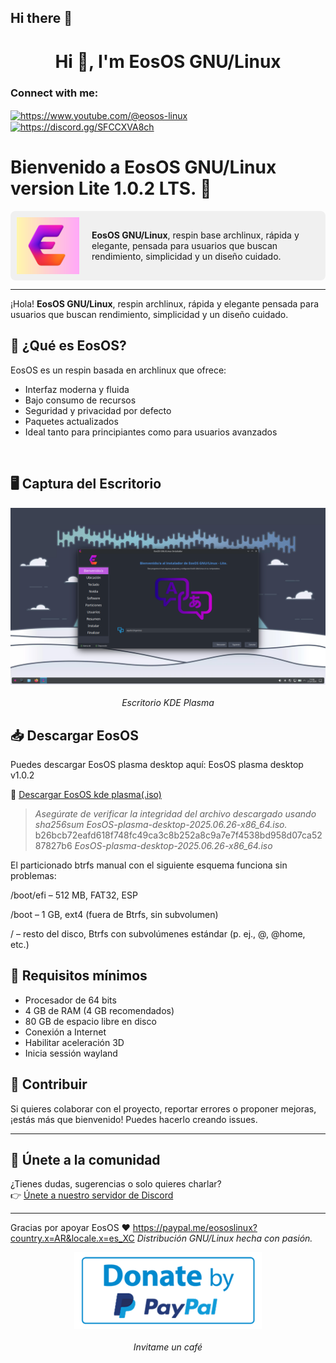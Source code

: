 ## Hi there 👋

<h1 align="center">Hi 👋, I'm EosOS GNU/Linux</h1>

<h3 align="left">Connect with me:</h3>
<p align="left">
<a href="https://www.youtube.com/@EosOS-Linux" target="blank"><img align="center" src="https://raw.githubusercontent.com/rahuldkjain/github-profile-readme-generator/master/src/images/icons/Social/youtube.svg" alt="https://www.youtube.com/@eosos-linux" height="30" width="40" /></a>
<a href="https://discord.gg/https://discord.gg/SFCCXVA8ch" target="blank"><img align="center" src="https://raw.githubusercontent.com/rahuldkjain/github-profile-readme-generator/master/src/images/icons/Social/discord.svg" alt="https://discord.gg/SFCCXVA8ch" height="30" width="40" /></a>
</p>


# Bienvenido a EosOS GNU/Linux version Lite 1.0.2 LTS. 🚀

<div style="background-color: #f0f0f0; padding: 10px; border-radius: 8px; display: flex; align-items: center;">

  <img src="https://github.com/eososlinux/Gr-fica/blob/main/500x500.png" alt="EosOS Logo" width="100" style="margin-right: 20px;"/>

  <div>
    <p><strong>EosOS GNU/Linux</strong>, respin base archlinux, rápida y elegante, pensada para usuarios que buscan rendimiento, simplicidad y un diseño cuidado.</p>
  </div>

</div>

---

¡Hola! **EosOS GNU/Linux**, respin archlinux, rápida y elegante pensada para usuarios que buscan rendimiento, simplicidad y un diseño cuidado.

## 🌟 ¿Qué es EosOS?

EosOS es un respin basada en archlinux que ofrece:
- Interfaz moderna y fluida
- Bajo consumo de recursos
- Seguridad y privacidad por defecto
- Paquetes actualizados
- Ideal tanto para principiantes como para usuarios avanzados

<br>

## 🖥️ Captura del Escritorio

<p align="center">
  <img src="https://github.com/eososlinux/Gr-fica/blob/main/EosOS-plasma-descktop.png" alt="Escritorio KDE de EosOS" width="1000"/>
  <br/><br/>
  <i>Escritorio KDE Plasma</i>
</p>


## 📥 Descargar EosOS 

Puedes descargar EosOS plasma desktop aquí:
EosOS plasma desktop v1.0.2

🔗 [Descargar EosOS kde plasma(.iso)](https://drive.google.com/file/d/1ReaIxGbM7bUcvPehicN_f72Ygekn0BOQ/view?usp=drive_link)

> *Asegúrate de verificar la integridad del archivo descargado usando sha256sum EosOS-plasma-desktop-2025.06.26-x86_64.iso.*
> b26bcb72eafd618f748fc49ca3c8b252a8c9a7e7f4538bd958d07ca5287827b6 *EosOS-plasma-desktop-2025.06.26-x86_64.iso*

El particionado btrfs manual con el siguiente esquema funciona sin problemas:

/boot/efi – 512 MB, FAT32, ESP

/boot – 1 GB, ext4 (fuera de Btrfs, sin subvolumen)

/ – resto del disco, Btrfs con subvolúmenes estándar (p. ej., @, @home, etc.)

## 🧩 Requisitos mínimos

- Procesador de 64 bits
- 4 GB de RAM (4 GB recomendados)
- 80 GB de espacio libre en disco
- Conexión a Internet
- Habilitar aceleración 3D
- Inicia sessión wayland

## 🤝 Contribuir

Si quieres colaborar con el proyecto, reportar errores o proponer mejoras, ¡estás más que bienvenido! Puedes hacerlo creando issues.

---

## 📣 Únete a la comunidad

¿Tienes dudas, sugerencias o solo quieres charlar?  
👉 [Únete a nuestro servidor de Discord](https://discord.gg/SFCCXVA8ch)

---

Gracias por apoyar EosOS ❤️  https://paypal.me/eososlinux?country.x=AR&locale.x=es_XC
*Distribución GNU/Linux hecha con pasión.*

<p align="center">
  <a href="https://paypal.me/eososlinux?country.x=AR&locale.x=es_XC" target="_blank">
    <img src="https://github.com/eososlinux/Gr-fica/blob/main/pp.png" alt="Gracias por apoyar EosOS ❤️" />
  </a>
  <br/><br/>
  <i>Invitame un café</i>
</p>

